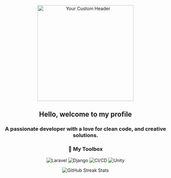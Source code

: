 <!-- Header Image (you can replace with a cute or minimalist design) -->
<p align="center">
  <img src="https://media.giphy.com/media/v1.Y2lkPTc5MGI3NjExMjllbHUxMjVkNGx4czFpdDJ0M2RqNWtpNmUxbGRseDRpOWp4NnY4ayZlcD12MV9zdGlja2Vyc19zZWFyY2gmY3Q9cw/drqmAm0kLnqPVzFB2p/giphy.gif" alt="Your Custom Header" width="300" />
</p>

<h2 align="center">Hello, welcome to my profile</h2>

<!-- Add a short, welcoming message -->
<h3 align="center">
  A passionate developer with a love for clean code, and creative solutions.
</h3>

<!-- GitHub Stats (optional, to display contributions) -->
<!--<p align="center">
  <img src="https://github-readme-stats.vercel.app/api?username=sasarika&show_icons=true&theme=rose_pine" alt="GitHub Stats" />
</p>-->

<!-- Skills Section -->
<h3 align="center">🔧 My Toolbox</h3>

<!-- Use icons for programming languages and tools -->
<p align="center">
  <!-- Replace with your own skills and icons -->
  <img src="https://img.shields.io/badge/Laravel-FF2D20?style=for-the-badge&logo=laravel&logoColor=white" alt="Laravel" />
  <img src="https://img.shields.io/badge/Django-092E20?style=for-the-badge&logo=django&logoColor=white" alt="Django" />
  <img src="https://img.shields.io/badge/CI%2FCD-009688?style=for-the-badge&logo=ci-cd&logoColor=white" alt="CI/CD" />
  <img src="https://img.shields.io/badge/Unity-000000?style=for-the-badge&logo=unity&logoColor=white" alt="Unity" />
</p>

<!-- Additional GitHub Contributions -->
<p align="center">
  <img src="https://github-readme-streak-stats.herokuapp.com/?user=sasarika&theme=rose_pine" alt="GitHub Streak Stats" />
</p>


